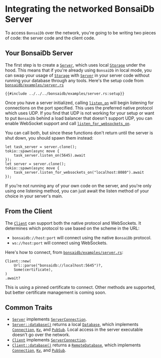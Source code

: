 # Integrating the networked BonsaiDb Server

To access `BonsaiDb` over the network, you're going to be writing two pieces of code: the server code and the client code.

## Your BonsaiDb Server

The first step is to create a [`Server`][storage], which uses local [`Storage`][storage] under the hood. This means that if you're already using `BonsaiDb` in local mode, you can swap your usage of [`Storage`][storage] with [`Server`][server] in your server code without running your database through any tools. Here's the setup code from [`bonsaidb/examples/server.rs`](https://github.com/khonsulabs/bonsaidb/blob/main/bonsaidb/examples/server.rs)

```rust,noplayground,no_run
{{#include ../../../bonsaidb/examples/server.rs:setup}}
```

Once you have a server initialized, calling [`listen_on`](https://bonsaidb.dev/main/bonsaidb/server/struct.CustomServer.html#method.listen_on) will begin listening for connections on the port specified. This uses the preferred native protocol which uses UDP. If you find that UDP is not working for your setup or want to put `BonsaiDb` behind a load balancer that doesn't support UDP, you can enable WebSocket support and call [`listen_for_websockets_on`](https://bonsaidb.dev/main/bonsaidb/server/struct.CustomServer.html#method.listen_for_websockets_on).

You can call both, but since these functions don't return until the server is shut down, you should spawn them instead:

```rust,noplayground,no_run
let task_server = server.clone();
tokio::spawn(async move {
    task_server.listen_on(5645).await
});
let server = server.clone();
tokio::spawn(async move {
    task_server.listen_for_websockets_on("localhost:8080").await
});
```

If you're not running any of your own code on the server, and you're only using one listening method, you can just await the listen method of your choice in your server's main.

<!-- TODO: Certificates -->

## From the Client

The [`Client`][client] can support both the native protocol and WebSockets. It determines which protocol to use based on the scheme in the URL:

* `bonsaidb://host:port` will connect using the native `BonsaiDb` protocol.
* `ws://host:port` will connect using WebSockets.

Here's how to connect, from [`bonsaidb/examples/server.rs`](https://github.com/khonsulabs/bonsaidb/blob/main/bonsaidb/examples/server.rs):

```rust,noplayground,no_run
Client::new(
    Url::parse("bonsaidb://localhost:5645")?,
    Some(certificate),
)
.await?
```

This is using a pinned certificate to connect. Other methods are supported, but better certificate management is coming soon.

<!-- TODO: Certificates -->

## Common Traits

* [`Server`][server] implements [`ServerConnection`](../traits/server_connection.md).
* [`Server::database()`](https://bonsaidb.dev/main/bonsaidb/server/struct.CustomServer.html#method.database) returns a local [`Database`](https://bonsaidb.dev/main/bonsaidb/local/struct.Database.html), which implements [`Connection`](../traits/connection.md), [`Kv`](../traits/kv.md), and [`PubSub`](../traits/kv.md). Local access in the server executable doesn't go over the network.
* [`Client`][client] implements [`ServerConnection`](../traits/server_connection.md).
* [`Client::database()`](https://bonsaidb.dev/main/bonsaidb/client/struct.Client.html#method.database) returns a [`RemoteDatabase`](https://bonsaidb.dev/main/bonsaidb/client/struct.RemoteDatabase.html), which implements [`Connection`](../traits/connection.md), [`Kv`](../traits/kv.md), and [`PubSub`](../traits/kv.md).

[server]: https://bonsaidb.dev/main/bonsaidb/server/type.Server.html
[storage]: https://bonsaidb.dev/main/bonsaidb/local/struct.Storage.html
[client]: https://bonsaidb.dev/main/bonsaidb/client/struct.Client.html
